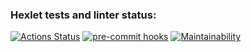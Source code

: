 ### Hexlet tests and linter status:
[![Actions Status](https://github.com/AlexMomot-717/python-project-lvl1/workflows/hexlet-check/badge.svg)](https://github.com/AlexMomot-717/python-project-lvl1/actions)
[![pre-commit hooks](https://github.com/AlexMomot-717/python-project-lvl1/workflows/pre-commit.yml/badge.svg)](https://github.com/AlexMomot-717/python-project-lvl1/actions)
[![Maintainability](https://api.codeclimate.com/v1/badges/b902fd4658d626f88eeb/maintainability)](https://codeclimate.com/github/AlexMomot-717/python-project-lvl1/maintainability)

